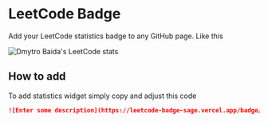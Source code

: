 # LeetCode Badge

Add your LeetCode statistics badge to any GitHub page. Like this

![Dmytro Baida's LeetCode stats](https://leetcode-badge-sage.vercel.app/badge/dmytrobaida)

## How to add

To add statistics widget simply copy and adjust this code

```markdown
![Enter some description](https://leetcode-badge-sage.vercel.app/badge/{your_username})
```
